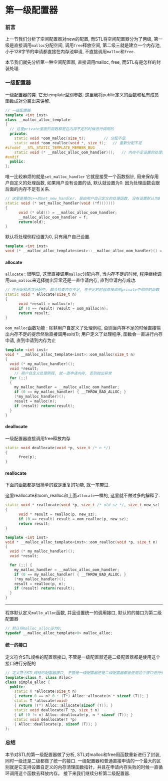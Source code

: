 # 第一级配置器

### 前言

上一节我们分析了空间配置器对new的配置, 而STL将空间配置器分为了两级, 第一级是直接调用`malloc`分配空间, 调用`free`释放空间, 第二级三就是建立一个内存池, 小于128字节的申请都直接在内存池申请, 不直接调用`malloc`和`free`. 

本节我们就先分析第一种空间配置器, 直接调用malloc, free, 而STL有是怎样的封装处理.



### 一级配置器

一级配置器的类. 它无template型别参数. 这里我将public定义的函数和私有成员函数成对分离出来讲解.

```c++
// 一级配置器
template <int inst>
class __malloc_alloc_template 
{
  // 这里private里面的函数都是在内存不足的时候进行调用的
  private:   
    static void *oom_malloc(size_t);        // 分配不足
    static void *oom_realloc(void *, size_t);   // 重新分配不足
#ifndef __STL_STATIC_TEMPLATE_MEMBER_BUG
    static void (* __malloc_alloc_oom_handler)();   // 内存不足设置的处理例程, 默认设置的是0, 表示没有设置处理例程, 这个处理例程是由用户手动设置的
#endif
  public:
};
```



唯一比较麻烦的就是`set_malloc_handler` 它就是接受一个函数指针, 用来保存用户自定义的处理函数, 如果用户没有设置的话, 默认就设置为0. 因为处理函数会跟后面的内存不足有关系.

```c++
// 这里是模仿c++的set_new_handler. 是由用户自己定义的处理函数, 没有设置默认为0
static void (* set_malloc_handler(void (*f)()))()
{
      void (* old)() = __malloc_alloc_oom_handler;
      __malloc_alloc_oom_handler = f;
      return(old);
}
```

默认将处理例程设置为0, 只有用户自己设置.

```c++
template <int inst>
void (* __malloc_alloc_template<inst>::__malloc_alloc_oom_handler)() = 0;
```



#### allocate

`allocate` : 很明显, 这里直接调用`malloc`分配内存, 当内存不足的时候, 程序继续调用`oom_malloc`来选择抛出异常还是一直申请内存, 直到申请内存成功.

```c++
// 在分配和再次分配中, 都会检查内存不足, 在不足的时候直接调用private中相应的函数
static void * allocate(size_t n)
{
      void *result = malloc(n);
      if (0 == result) result = oom_malloc(n);
      return result;
}
```

`oom_malloc`函数功能 : 除非用户自定义了处理例程, 否则当内存不足的时候直接输出内存不足的提示然后直接调用exit(1);
用户定义了处理程序, 函数会一直进行内存申请, 直到申请到内存为止

```c++
template <int inst>
void * __malloc_alloc_template<inst>::oom_malloc(size_t n)
{
  void (* my_malloc_handler)();
  void *result;
    // 用户自定义处理例程, 就一直申请内存, 否则抛出异常
  for (;;) 
  {
    my_malloc_handler = __malloc_alloc_oom_handler;
    if (0 == my_malloc_handler) { __THROW_BAD_ALLOC; }
    (*my_malloc_handler)();
    result = malloc(n);
    if (result) return(result);
  }
}
```



#### deallocate

一级配置器直接调用free释放内存

```c++
static void deallocate(void *p, size_t /* n */)
{
      free(p);
}
```



#### reallocate

下面的函数都是很简单的或是重复的功能, 就一笔带过.

这里reallocate和oom_realloc和上面`allocate`一样的, 这里就不做过多的解释了.

```c++
static void * reallocate(void *p, size_t /* old_sz */, size_t new_sz)
{
      void * result = realloc(p, new_sz);
      if (0 == result) result = oom_realloc(p, new_sz);
      return result;
}
```

```c++
template <int inst>
void * __malloc_alloc_template<inst>::oom_realloc(void *p, size_t n)
{
  void (* my_malloc_handler)();
  void *result;

  for (;;) {
    my_malloc_handler = __malloc_alloc_oom_handler;
    if (0 == my_malloc_handler) { __THROW_BAD_ALLOC; }
    (*my_malloc_handler)();
    result = realloc(p, n);
    if (result) return(result);
  }
}
```



---

程序默认定义`mallo_alloc`函数, 并且设置统一的调用接口, 默认的的接口为第二级配置器

```c++
// 默认将malloc_alloc设为0;
typedef __malloc_alloc_template<0> malloc_alloc;
```



#### 统一的接口

定义符合STL规格的配置器接口, 不管是一级配置器还是二级配置器都是使用这个接口进行分配的

```c++
// 定义符合STL规格的配置器接口, 不管是一级配置器还是二级配置器都是使用这个接口进行分配的
template<class T, class Alloc>
class simple_alloc {
  public:
    static T *allocate(size_t n)
    { return 0 == n? 0 : (T*) Alloc::allocate(n * sizeof (T)); }
    static T *allocate(void)
    { return (T*) Alloc::allocate(sizeof (T)); }
    static void deallocate(T *p, size_t n)
    { if (0 != n) Alloc::deallocate(p, n * sizeof (T)); }
    static void deallocate(T *p)
    { Alloc::deallocate(p, sizeof (T)); }
};
```



### 总结

本节对STL的第一级配置器做了分析, STL对malloc和free用函数重新进行了封装, 同时一级还是二级都做了统一的接口. 
一级配置器和普通直接申请的一个最大的区别就是它支持设置自定义的内存清理函数指针，并且在申请内存失败的时候一直循环调用这个函数去释放内存。
接下来我们继续分析第二级配置器.
